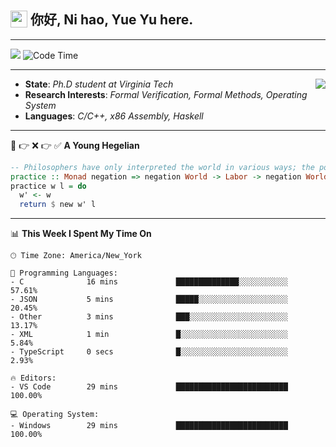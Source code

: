 <h2> <img style="vertical-align: text-bottom;" src=https://slackmojis.com/emojis/13253-yay-frog/download/ width=27> 你好, Ni hao, Yue Yu here. </h2>

---

![](https://api.visitorbadge.io/api/visitors?path=https%3A%2F%2Fgithub.com%2Ffishjump%2Ffishjump&amp;countColor=%232ccce4&amp;style=flat) ![Code Time](https://img.shields.io/badge/Code%20Time-469%20hrs%2024%20mins-blue)

---

<img align='right' src=https://slackmojis.com/emojis/5264-coding/download> </td>

- **State**: *Ph.D student at Virginia Tech*
- **Research Interests**: *Formal Verification, Formal Methods, Operating System*
- **Languages**: *C/C++, x86 Assembly, Haskell*

---

🚫 👉 ❌ 👉 ✅ **A Young Hegelian**

``` haskell
-- Philosophers have only interpreted the world in various ways; the point is to change it.
practice :: Monad negation => negation World -> Labor -> negation World
practice w l = do
  w' <- w
  return $ new w' l
```

---


📊 **This Week I Spent My Time On** 

```text
🕑︎ Time Zone: America/New_York

💬 Programming Languages:
- C              16 mins             ██████████████░░░░░░░░░░░     57.61%
- JSON           5 mins              █████░░░░░░░░░░░░░░░░░░░░     20.45%
- Other          3 mins              ███░░░░░░░░░░░░░░░░░░░░░░     13.17%
- XML            1 min               █░░░░░░░░░░░░░░░░░░░░░░░░     5.84%
- TypeScript     0 secs              █░░░░░░░░░░░░░░░░░░░░░░░░     2.93%

🔥 Editors:
- VS Code        29 mins             █████████████████████████     100.00%

💻 Operating System:
- Windows        29 mins             █████████████████████████     100.00%
```


